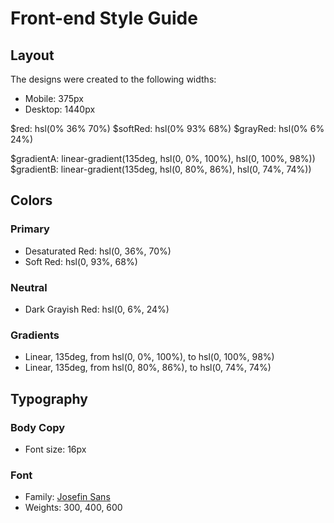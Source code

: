 # Front-end Style Guide

## Layout

The designs were created to the following widths:

- Mobile: 375px
- Desktop: 1440px

$red: hsl(0% 36% 70%)
$softRed: hsl(0% 93% 68%)
$grayRed: hsl(0% 6% 24%)


$gradientA: linear-gradient(135deg, hsl(0, 0%, 100%),  hsl(0, 100%, 98%))
$gradientB: linear-gradient(135deg, hsl(0, 80%, 86%),  hsl(0, 74%, 74%))






## Colors

### Primary

- Desaturated Red: hsl(0, 36%, 70%)
- Soft Red: hsl(0, 93%, 68%)

### Neutral

- Dark Grayish Red: hsl(0, 6%, 24%)

### Gradients

- Linear, 135deg, from hsl(0, 0%, 100%), to hsl(0, 100%, 98%)
- Linear, 135deg, from hsl(0, 80%, 86%), to hsl(0, 74%, 74%)

## Typography

### Body Copy

- Font size: 16px

### Font

- Family: [Josefin Sans](https://fonts.google.com/specimen/Josefin+Sans)
- Weights: 300, 400, 600
